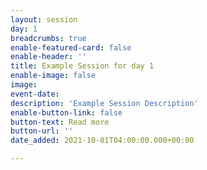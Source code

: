 ```yaml
---
layout: session
day: 1
breadcrumbs: true
enable-featured-card: false
enable-header: ''
title: Example Session for day 1
enable-image: false
image:
event-date: 
description: 'Example Session Description'
enable-button-link: false
button-text: Read more
button-url: ''
date_added: 2021-10-01T04:00:00.000+00:00

---
```

